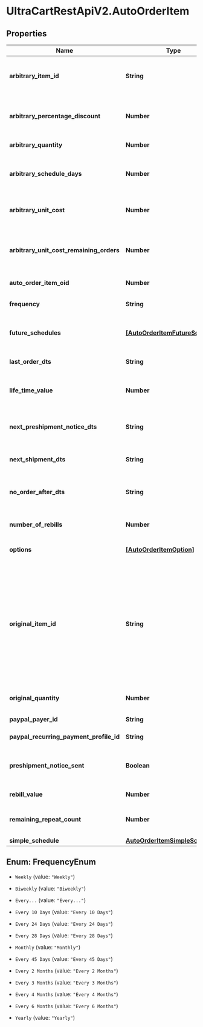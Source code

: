 # UltraCartRestApiV2.AutoOrderItem

## Properties

Name | Type | Description | Notes
------------ | ------------- | ------------- | -------------
**arbitrary_item_id** | **String** | Arbitrary item id that should be rebilled instead of the normal schedule | [optional] 
**arbitrary_percentage_discount** | **Number** | An arbitrary percentage discount to provide on future rebills | [optional] 
**arbitrary_quantity** | **Number** | Arbitrary quantity to rebill | [optional] 
**arbitrary_schedule_days** | **Number** | The number of days to rebill if the frequency is set to an arbitrary number of days | [optional] 
**arbitrary_unit_cost** | **Number** | Arbitrary unit cost that rebills of this item should occur at | [optional] 
**arbitrary_unit_cost_remaining_orders** | **Number** | The number of rebills to give the arbitrary unit cost on before reverting to normal pricing. | [optional] 
**auto_order_item_oid** | **Number** | Primary key of AutoOrderItem | [optional] 
**frequency** | **String** | Frequency of the rebill if not a fixed schedule | [optional] 
**future_schedules** | [**[AutoOrderItemFutureSchedule]**](AutoOrderItemFutureSchedule.md) | The future rebill schedule for this item up to the next ten rebills | [optional] 
**last_order_dts** | **String** | Date/time of the last order of this item | [optional] 
**life_time_value** | **Number** | The life time value of this item including the original purchase | [optional] 
**next_preshipment_notice_dts** | **String** | The date/time of when the next pre-shipment notice should be sent | [optional] 
**next_shipment_dts** | **String** | Date/time that this item is scheduled to rebill | [optional] 
**no_order_after_dts** | **String** | Date/time after which no additional rebills of this item should occur | [optional] 
**number_of_rebills** | **Number** | The number of times this item has rebilled | [optional] 
**options** | [**[AutoOrderItemOption]**](AutoOrderItemOption.md) | Options associated with this item | [optional] 
**original_item_id** | **String** | The original item id purchased.  This item controls scheduling.  If you wish to modify a schedule, for example, from monthly to yearly, change this item from your monthly item to your yearly item, and then change the next_shipment_dts to your desired date. | [optional] 
**original_quantity** | **Number** | The original quantity purchased | [optional] 
**paypal_payer_id** | **String** | The PayPal Payer ID tied to this item | [optional] 
**paypal_recurring_payment_profile_id** | **String** | The PayPal Profile ID tied to this item | [optional] 
**preshipment_notice_sent** | **Boolean** | True if the preshipment notice associated with the next rebill has been sent | [optional] 
**rebill_value** | **Number** | The value of the rebills of this item | [optional] 
**remaining_repeat_count** | **Number** | The number of rebills remaining before this item is complete | [optional] 
**simple_schedule** | [**AutoOrderItemSimpleSchedule**](AutoOrderItemSimpleSchedule.md) |  | [optional] 



## Enum: FrequencyEnum


* `Weekly` (value: `"Weekly"`)

* `Biweekly` (value: `"Biweekly"`)

* `Every...` (value: `"Every..."`)

* `Every 10 Days` (value: `"Every 10 Days"`)

* `Every 24 Days` (value: `"Every 24 Days"`)

* `Every 28 Days` (value: `"Every 28 Days"`)

* `Monthly` (value: `"Monthly"`)

* `Every 45 Days` (value: `"Every 45 Days"`)

* `Every 2 Months` (value: `"Every 2 Months"`)

* `Every 3 Months` (value: `"Every 3 Months"`)

* `Every 4 Months` (value: `"Every 4 Months"`)

* `Every 6 Months` (value: `"Every 6 Months"`)

* `Yearly` (value: `"Yearly"`)




